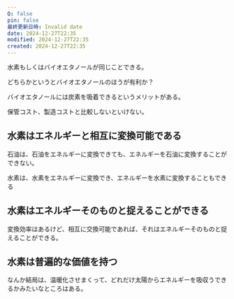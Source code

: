 ```yaml
---
Q: false
pin: false
最終更新日時: Invalid date
date: 2024-12-27T22:35
modified: 2024-12-27T22:35
created: 2024-12-27T22:35
---
```

  

水素もしくはバイオエタノールが同じことできる。

どちらかというとバイオエタノールのほうが有利か？

バイオエタノールには炭素を吸着できるというメリットがある。

保管コスト、製造コストと比較しないといけない。

  

  

  

## 水素はエネルギーと相互に変換可能である

石油は、石油をエネルギーに変換できても、エネルギーを石油に変換することができない。

水素は、水素をエネルギーに変換でき、エネルギーを水素に変換することもできる

  

## 水素はエネルギーそのものと捉えることができる

変換効率はあるけど、相互に交換可能であれば、それはエネルギーそのものと捉えることができる。

  

## 水素は普遍的な価値を持つ

  

  

なんか結局は、温暖化させまくって、どれだけ太陽からエネルギーを吸収うできるかみたいなところはある。